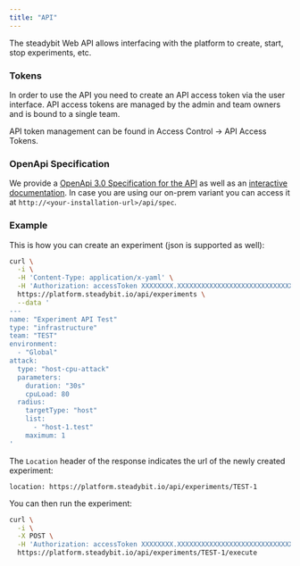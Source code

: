 ```yaml
---
title: "API"
---
```


The steadybit Web API allows interfacing with the platform to create, start, stop experiments, etc.

### Tokens

In order to use the API you need to create an API access token via the user interface.
API access tokens are managed by the admin and team owners and is bound to a single team.

API token management can be found in Access Control → API Access Tokens.

### OpenApi Specification

We provide a [OpenApi 3.0 Specification for the API](https://platform.steadybit.io/api/spec) as well as an [interactive documentation](https://platform.steadybit.io/api/swagger).
In case you are using our on-prem variant you can access it at `http://<your-installation-url>/api/spec`.

### Example

This is how you can create an experiment (json is supported as well):

```bash
curl \
  -i \
  -H 'Content-Type: application/x-yaml' \
  -H 'Authorization: accessToken XXXXXXXX.XXXXXXXXXXXXXXXXXXXXXXXXXXXXXXXX' \
  https://platform.steadybit.io/api/experiments \
  --data '
---
name: "Experiment API Test"
type: "infrastructure"
team: "TEST"
environment:
  - "Global"
attack:
  type: "host-cpu-attack"
  parameters:
    duration: "30s"
    cpuLoad: 80
  radius:
    targetType: "host"
    list:
      - "host-1.test"
    maximum: 1
'
```

The `Location` header of the response indicates the url of the newly created experiment:

```
location: https://platform.steadybit.io/api/experiments/TEST-1
```

You can then run the experiment:

```bash
curl \
  -i \
  -X POST \
  -H 'Authorization: accessToken XXXXXXXX.XXXXXXXXXXXXXXXXXXXXXXXXXXXXXXXX' \
  https://platform.steadybit.io/api/experiments/TEST-1/execute
```
